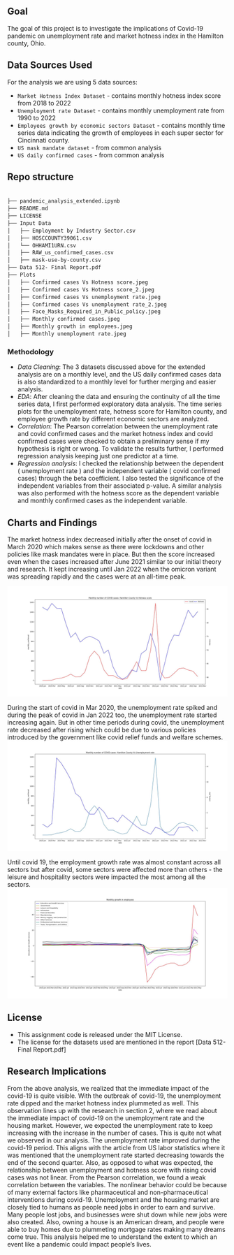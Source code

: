 
## Goal
The goal of this project is to investigate the implications of Covid-19 pandemic on unemployment rate and market hotness index in the Hamilton county, Ohio.

## Data Sources Used
For the analysis we are using 5 data sources:

- `Market Hotness Index Dataset` - contains monthly hotness index score from 2018 to 2022
- `Unemployment rate Dataset` - contains monthly unemployment rate from 1990 to 2022
- `Employees growth by economic sectors Dataset` - contains monthly time series data indicating the growth of employees in each super sector for Cincinnati county.
- `US mask mandate dataset` - from common analysis
- `US daily confirmed cases` - from common analysis

## Repo structure

```bash

├── pandemic_analysis_extended.ipynb
├── README.md
├── LICENSE
├── Input Data
│   ├── Employment by Industry Sector.csv
│   ├── HOSCCOUNTY39061.csv
│   └── OHHAMI1URN.csv
│   ├── RAW_us_confirmed_cases.csv
│   ├── mask-use-by-county.csv
├── Data 512- Final Report.pdf
├── Plots
│   ├── Confirmed cases Vs Hotness score.jpeg
│   ├── Confirmed cases Vs Hotness score_2.jpeg
│   ├── Confirmed cases Vs unemployment rate.jpeg
│   ├── Confirmed cases Vs unemployment rate_2.jpeg
│   ├── Face_Masks_Required_in_Public_policy.jpeg
│   ├── Monthly confirmed cases.jpeg
│   ├── Monthly growth in employees.jpeg
│   ├── Monthly unemployment rate.jpeg

```

### Methodology
- *Data Cleaning*:
The 3 datasets discussed above for the extended analysis are on a monthly level, and the US daily confirmed cases data is also standardized to a monthly level for further merging and easier analysis.
- *EDA*:
After cleaning the data and ensuring the continuity of all the time series data, I first performed exploratory data analysis. The time series plots for the unemployment rate, hotness score for Hamilton county, and employee growth rate by different economic sectors are analyzed. 
- *Correlation*:
The Pearson correlation between the unemployment rate and covid confirmed cases and the market hotness index and covid confirmed cases were checked to obtain a preliminary sense if my hypothesis is right or wrong. To validate the results further, I performed regression analysis keeping just one predictor at a time.
- *Regression analysis*:
I checked the relationship between the dependent ( unemployment rate ) and the independent variable ( covid confirmed cases) through the beta coefficient. I also tested the significance of the independent variables from their associated p-value. A similar analysis was also performed with the hotness score as the dependent variable and monthly confirmed cases as the independent variable.


## Charts and Findings

The market hotness index decreased initially after the onset of covid in March 2020 which makes sense as there were lockdowns and other policies like mask mandates were in place. But then the score increased even when the cases increased after June 2021 similar to our initial theory and research. It kept increasing until Jan 2022 when the omicron variant was spreading rapidly and the cases were at an all-time peak.

 ![1](https://github.com/khirodsahoo93/Data-512--Project-Part-4/blob/main/Plots/Confirmed%20cases%20Vs%20Hotness%20score.jpeg)
 
 During the  start of covid in Mar 2020, the unemployment rate spiked and during the peak of covid in Jan 2022 too, the unemployment rate started increasing again. But in other time periods during covid, the unemployment rate decreased after rising which could be due to various policies introduced by the government like covid relief funds and welfare schemes.
 ![2](https://github.com/khirodsahoo93/Data-512--Project-Part-4/blob/main/Plots/Confirmed%20cases%20Vs%20unemployment%20rate.jpeg)
 
 Until covid 19, the employment growth rate was almost constant across all sectors but after covid, some sectors were affected more than others - the leisure and hospitality sectors were impacted the most among all the sectors.
 ![3](https://github.com/khirodsahoo93/Data-512--Project-Part-4/blob/main/Plots/Monthly%20growth%20in%20employees.jpeg)

## License
- This assignment code is released under the MIT License.
- The license for the datasets used are mentioned in the report [Data 512- Final Report.pdf]

## Research Implications
From the above analysis, we realized that the immediate impact of the covid-19 is quite visible. With the outbreak of covid-19, the unemployment rate dipped and the market hotness index plummeted as well. This observation lines up with the research in section 2, where we read about the immediate impact of covid-19 on the unemployment rate and the housing market.
However, we expected the unemployment rate to keep increasing with the increase in the number of cases. This is quite not what we observed in our analysis. The unemployment rate improved during the covid-19 period. This aligns with the article from US labor statistics where it was mentioned that the unemployment rate started decreasing towards the end of the second quarter.
Also, as opposed to what was expected, the relationship between unemployment and hotness score with rising covid cases was not linear. From the Pearson correlation, we found a weak correlation between the variables. The nonlinear behavior could be because of many external factors like pharmaceutical and non-pharmaceutical interventions during covid-19. Unemployment and the housing market are closely tied to humans as people need jobs in order to earn and survive.  Many people lost jobs, and businesses were shut down while new jobs were also created. Also, owning a house is an American dream, and people were able to buy homes due to plummeting mortgage rates making many dreams come true. This analysis helped me to understand the extent to which an event like a pandemic could impact people’s lives.

